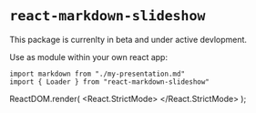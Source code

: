 # `react-markdown-slideshow`

This package is currenlty in beta and under active devlopment.

Use as module within your own react app:

```
import markdown from "./my-presentation.md"
import { Loader } from "react-markdown-slideshow"

```
ReactDOM.render(
  <React.StrictMode>
    <Loader path={markdown} />
  </React.StrictMode>
);
```
